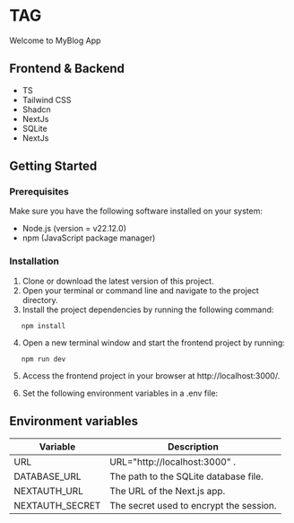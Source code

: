 # TAG

Welcome to MyBlog App

## Frontend & Backend

- TS
- Tailwind CSS
- Shadcn
- NextJs
- SQLite
- NextJs


## Getting Started

### Prerequisites

Make sure you have the following software installed on your system:

- Node.js (version = v22.12.0)
- npm (JavaScript package manager)

### Installation

1. Clone or download the latest version of this project.
2. Open your terminal or command line and navigate to the project directory.
3. Install the project dependencies by running the following command:

```shell
   npm install
```

4. Open a new terminal window and start the frontend project by running:

```shell
   npm run dev
```

5. Access the frontend project in your browser at http://localhost:3000/.

6. Set the following environment variables in a .env file:

## Environment variables

| Variable        | Description |
| --------------- | ----------- |
| URL             | URL="http://localhost:3000" . |
| DATABASE_URL    | The path to the SQLite database file. |
| NEXTAUTH_URL    | The URL of the Next.js app. |
| NEXTAUTH_SECRET | The secret used to encrypt the session. |